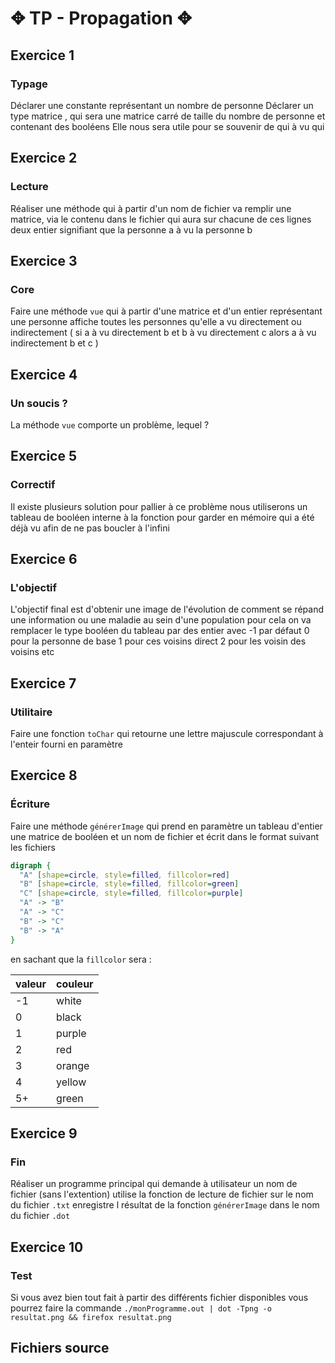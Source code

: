 # ✥ TP - Propagation ✥

## Exercice 1 
### Typage
Déclarer une constante représentant un nombre de personne
Déclarer un type matrice , qui sera une matrice carré de taille du nombre de personne et contenant des booléens
Elle nous sera utile pour se souvenir de qui à vu qui

## Exercice 2 
### Lecture 
Réaliser une méthode qui à partir d'un nom de fichier va remplir une matrice, via le contenu dans le fichier qui aura sur chacune de ces lignes deux entier signifiant que la personne a à vu la personne b

## Exercice 3
### Core 
Faire une méthode `vue` qui à partir d'une matrice et d'un entier représentant une personne affiche toutes les personnes qu'elle a vu directement ou indirectement ( si a à vu directement b et b à vu directement c alors a à vu indirectement b et c )

## Exercice 4 
### Un soucis ?
La méthode `vue` comporte un problème, lequel ? 

## Exercice 5 
### Correctif
Il existe plusieurs solution pour pallier à ce problème nous utiliserons un tableau de booléen interne à la fonction pour garder en mémoire qui a été déjà vu afin de ne pas boucler à l'infini

## Exercice 6 
### L'objectif
L'objectif final est d'obtenir une image de l'évolution de comment se répand une information ou une maladie au sein d'une population pour cela on va remplacer le type booléen du tableau par des entier avec -1 par défaut 
0 pour la personne de base 1 pour ces voisins direct 2 pour les voisin des voisins etc

## Exercice 7
### Utilitaire
Faire une fonction `toChar` qui retourne une lettre majuscule correspondant à l'enteir fourni en paramètre

## Exercice 8
### Écriture
Faire une méthode `générerImage` qui prend en paramètre un tableau d'entier une matrice de booléen et un nom de fichier et écrit dans le format suivant les fichiers 

```dot
digraph {
  "A" [shape=circle, style=filled, fillcolor=red]
  "B" [shape=circle, style=filled, fillcolor=green]
  "C" [shape=circle, style=filled, fillcolor=purple]
  "A" -> "B"
  "A" -> "C"
  "B" -> "C"
  "B" -> "A"
}
```
en sachant que la `fillcolor` sera :

valeur | couleur
-------|---------
 -1    | white
 0     | black
 1     | purple
 2     | red
 3     | orange
 4     | yellow
 5+    | green

## Exercice 9
### Fin
Réaliser un programme principal qui demande à utilisateur un nom de fichier (sans l'extention)
utilise la fonction de lecture de fichier sur le nom du fichier `.txt` 
enregistre l résultat de  la fonction `générerImage` dans le nom du fichier `.dot`

## Exercice  10 
### Test
Si vous avez bien tout fait à partir des différents fichier disponibles vous pourrez faire la commande
`./monProgramme.out | dot -Tpng -o resultat.png && firefox resultat.png`

## Fichiers source